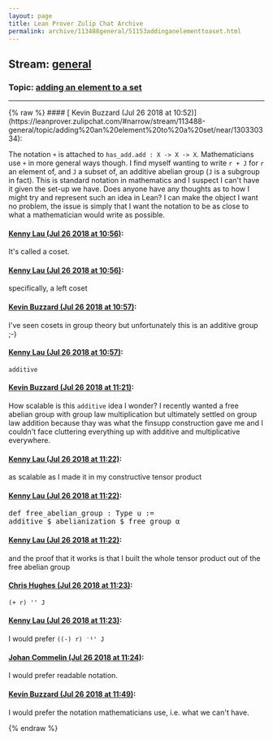 ```yaml
---
layout: page
title: Lean Prover Zulip Chat Archive 
permalink: archive/113488general/51153addinganelementtoaset.html
---
```


## Stream: [general](https://leanprover-community.github.io/archive/113488general/index.html)
### Topic: [adding an element to a set](https://leanprover-community.github.io/archive/113488general/51153addinganelementtoaset.html)

---

<base href="https://leanprover.zulipchat.com">
{% raw %}
#### [ Kevin Buzzard (Jul 26 2018 at 10:52)](https://leanprover.zulipchat.com/#narrow/stream/113488-general/topic/adding%20an%20element%20to%20a%20set/near/130330334):
<p>The notation <code>+</code> is attached to <code>has_add.add : X -&gt; X -&gt; X</code>. Mathematicians use <code>+</code> in more general ways though. I find myself wanting to write <code>r + J</code> for <code>r</code> an element of, and <code>J</code> a subset of, an additive abelian group (<code>J</code> is a subgroup in fact). This is standard notation in mathematics and I suspect I can't have it given the set-up we have. Does anyone have any thoughts as to how I might try and represent such an idea in Lean? I can make the object I want no problem, the issue is simply that I want the notation to be as close to what a mathematician would write as possible.</p>

#### [ Kenny Lau (Jul 26 2018 at 10:56)](https://leanprover.zulipchat.com/#narrow/stream/113488-general/topic/adding%20an%20element%20to%20a%20set/near/130330459):
<p>It's called a coset.</p>

#### [ Kenny Lau (Jul 26 2018 at 10:56)](https://leanprover.zulipchat.com/#narrow/stream/113488-general/topic/adding%20an%20element%20to%20a%20set/near/130330461):
<p>specifically, a left coset</p>

#### [ Kevin Buzzard (Jul 26 2018 at 10:57)](https://leanprover.zulipchat.com/#narrow/stream/113488-general/topic/adding%20an%20element%20to%20a%20set/near/130330474):
<p>I've seen cosets in group theory but unfortunately this is an additive group ;-)</p>

#### [ Kenny Lau (Jul 26 2018 at 10:57)](https://leanprover.zulipchat.com/#narrow/stream/113488-general/topic/adding%20an%20element%20to%20a%20set/near/130330478):
<p><code>additive</code></p>

#### [ Kevin Buzzard (Jul 26 2018 at 11:21)](https://leanprover.zulipchat.com/#narrow/stream/113488-general/topic/adding%20an%20element%20to%20a%20set/near/130331527):
<p>How scalable is this <code>additive</code> idea I wonder? I recently wanted a free abelian group with group law multiplication but ultimately settled on group law addition because thay was what the finsupp construction gave me and I couldn't face cluttering everything up with additive and multiplicative everywhere.</p>

#### [ Kenny Lau (Jul 26 2018 at 11:22)](https://leanprover.zulipchat.com/#narrow/stream/113488-general/topic/adding%20an%20element%20to%20a%20set/near/130331592):
<p>as scalable as I made it in my constructive tensor product</p>

#### [ Kenny Lau (Jul 26 2018 at 11:22)](https://leanprover.zulipchat.com/#narrow/stream/113488-general/topic/adding%20an%20element%20to%20a%20set/near/130331599):
<div class="codehilite"><pre><span></span><span class="n">def</span> <span class="n">free_abelian_group</span> <span class="o">:</span> <span class="kt">Type</span> <span class="n">u</span> <span class="o">:=</span>
<span class="n">additive</span> <span class="err">$</span> <span class="n">abelianization</span> <span class="err">$</span> <span class="n">free_group</span> <span class="n">α</span>
</pre></div>

#### [ Kenny Lau (Jul 26 2018 at 11:22)](https://leanprover.zulipchat.com/#narrow/stream/113488-general/topic/adding%20an%20element%20to%20a%20set/near/130331610):
<p>and the proof that it works is that I built the whole tensor product out of the free abelian group</p>

#### [ Chris Hughes (Jul 26 2018 at 11:23)](https://leanprover.zulipchat.com/#narrow/stream/113488-general/topic/adding%20an%20element%20to%20a%20set/near/130331623):
<p><code>(+ r) '' J</code></p>

#### [ Kenny Lau (Jul 26 2018 at 11:23)](https://leanprover.zulipchat.com/#narrow/stream/113488-general/topic/adding%20an%20element%20to%20a%20set/near/130331660):
<p>I would prefer <code>((-) r) ⁻¹' J</code></p>

#### [ Johan Commelin (Jul 26 2018 at 11:24)](https://leanprover.zulipchat.com/#narrow/stream/113488-general/topic/adding%20an%20element%20to%20a%20set/near/130331735):
<p>I would prefer readable notation.</p>

#### [ Kevin Buzzard (Jul 26 2018 at 11:49)](https://leanprover.zulipchat.com/#narrow/stream/113488-general/topic/adding%20an%20element%20to%20a%20set/near/130332818):
<p>I would prefer the notation mathematicians use, i.e. what we can't have.</p>


{% endraw %}
